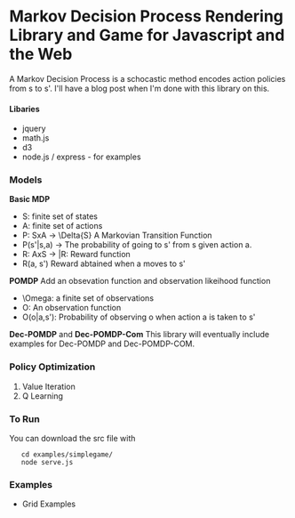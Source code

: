 # Markov Decision Process Rendering Library and Game for Javascript and the Web

A Markov Decision Process is a schocastic method encodes action policies from s to s'. I'll have a blog post when I'm done with this library on this. 

#### Libaries 

* jquery 
* math.js
* d3 
* node.js / express - for examples 

### Models

**Basic MDP**
* S: finite set of states
* A: finite set of actions
* P: SxA -> \Delta{S} A Markovian Transition Function
* P(s'|s,a) -> The probability of going to s' from s given action a. 
* R: AxS -> |R: Reward function
* R(a, s')  Reward abtained when a moves to s'

**POMDP**
Add an obsevation function and observation likeihood function

* \Omega: a finite set of observations
* O: An observation function
* O(o|a,s'): Probability of observing o when action a is taken to s'

**Dec-POMDP** and **Dec-POMDP-Com**
This library will eventually include examples for Dec-POMDP and Dec-POMDP-COM. 

### Policy Optimization

1. Value Iteration
2. Q Learning

### To Run

You can download the src file with

```git clone https://github.com/andorsk/mdp.git
   cd examples/simplegame/
   node serve.js
```

### Examples

* Grid Examples